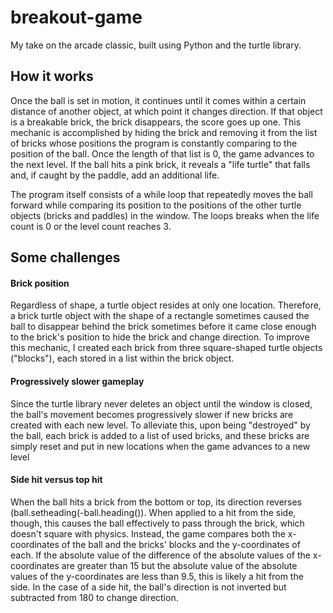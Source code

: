 # breakout-game
My take on the arcade classic, built using Python and the turtle library.

<h2>How it works</h2>
<p>Once the ball is set in motion, it continues until it comes within a certain distance of another object, at which point it changes direction. If that object is a breakable brick, the brick disappears, the score goes up one. This mechanic is accomplished by hiding the brick and removing it from the list of bricks whose positions the program is constantly comparing to the position of the ball. Once the length of that list is 0, the game advances to the next level. If the ball hits a pink brick, it reveals a "life turtle" that falls and, if caught by the paddle, add an additional life.</p>
<p>The program itself consists of a while loop that repeatedly moves the ball forward while comparing its position to the positions of the other turtle objects (bricks and paddles) in the window. The loops breaks when the life count is 0 or the level count reaches 3.</p>
<h2>Some challenges</h2>
<h4>Brick position</h4>
<p>Regardless of shape, a turtle object resides at only one location. Therefore, a brick turtle object with the shape of a rectangle sometimes caused the ball to disappear behind the brick sometimes before it came close enough to the brick's position to hide the brick and change direction. To improve this mechanic, I created each brick from three square-shaped turtle objects ("blocks"), each stored in a list within the brick object.</p>
<h4>Progressively slower gameplay</h4>
<p>Since the turtle library never deletes an object until the window is closed, the ball's movement becomes progressively slower if new bricks are created with each new level. To alleviate this, upon being "destroyed" by the ball, each brick is added to a list of used bricks, and these bricks are simply reset and put in new locations when the game advances to a new level</p>
<h4>Side hit versus top hit</h4>
<p>When the ball hits a brick from the bottom or top, its direction reverses (ball.setheading(-ball.heading()). When applied to a hit from the side, though, this causes the ball effectively to pass through the brick, which doesn't square with physics. Instead, the game compares both the x-coordinates of the ball and the bricks' blocks and the y-coordinates of each. If the absolute value of the difference of the absolute values of the x-coordinates are greater than 15 but the absolute value of the absolute values of the y-coordinates are less than 9.5, this is likely a hit from the side. In the case of a side hit, the ball's direction is not inverted but subtracted from 180 to change direction.</p>
